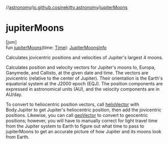 //[astronomy](../../index.md)/[io.github.cosinekitty.astronomy](index.md)/[jupiterMoons](jupiter-moons.md)

# jupiterMoons

[jvm]\
fun [jupiterMoons](jupiter-moons.md)(time: [Time](-time/index.md)): [JupiterMoonsInfo](-jupiter-moons-info/index.md)

Calculates jovicentric positions and velocities of Jupiter's largest 4 moons.

Calculates position and velocity vectors for Jupiter's moons Io, Europa, Ganymede, and Callisto, at the given date and time. The vectors are jovicentric (relative to the center of Jupiter). Their orientation is the Earth's equatorial system at the J2000 epoch (EQJ). The position components are expressed in astronomical units (AU), and the velocity components are in AU/day.

To convert to heliocentric position vectors, call [helioVector](helio-vector.md) with Body.Jupiter to get Jupiter's heliocentric position, then add the jovicentric positions. Likewise, you can call [geoVector](geo-vector.md) to convert to geocentric positions; however, you will have to manually correct for light travel time from the Jupiter system to Earth to figure out what time to pass to jupiterMoons to get an accurate picture of how Jupiter and its moons look from Earth.
